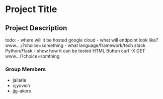 # Project Title

## Project Description
todo:
    - where will it be hosted
        google cloud
    - what will endpoint look like?
        www..../?choice=something
    - what language/framework/tech stack
        Python/Flask
    - show how it can be tested
        HTML Button
        curl -X GET www.../?choice=somthing

### Group Members
- jailarie
- cjyovich
- jjg-akers
